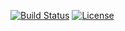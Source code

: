 [![Build Status](http://img.shields.io/travis/pikesley/towers-of-hanoi.svg?style=flat-square)](https://travis-ci.org/pikesley/towers-of-hanoi)
[![License](http://img.shields.io/:license-mit-blue.svg?style=flat-square)](http://pikesley.mit-license.org)
